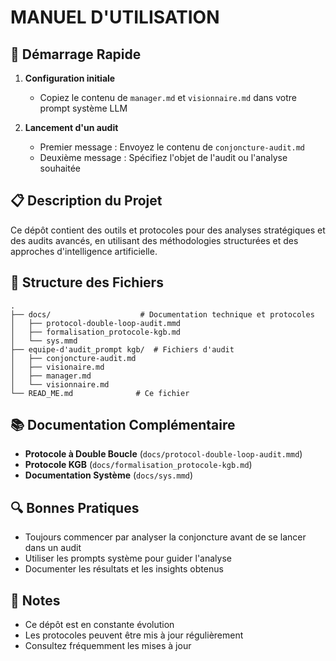 # MANUEL D'UTILISATION

## 🚀 Démarrage Rapide

1. **Configuration initiale**
   - Copiez le contenu de `manager.md` et `visionnaire.md` dans votre prompt système LLM

2. **Lancement d'un audit**
   - Premier message : Envoyez le contenu de `conjoncture-audit.md`
   - Deuxième message : Spécifiez l'objet de l'audit ou l'analyse souhaitée

## 📋 Description du Projet

Ce dépôt contient des outils et protocoles pour des analyses stratégiques et des audits avancés, en utilisant des méthodologies structurées et des approches d'intelligence artificielle.

## 📂 Structure des Fichiers

```
.
├── docs/                    # Documentation technique et protocoles
│   ├── protocol-double-loop-audit.mmd
│   ├── formalisation_protocole-kgb.md
│   └── sys.mmd
├── equipe-d'audit_prompt kgb/  # Fichiers d'audit
│   ├── conjoncture-audit.md
│   ├── visionaire.md
│   ├── manager.md
│   └── visionnaire.md
└── READ_ME.md              # Ce fichier
```

## 📚 Documentation Complémentaire

- **Protocole à Double Boucle** (`docs/protocol-double-loop-audit.mmd`)
- **Protocole KGB** (`docs/formalisation_protocole-kgb.md`)
- **Documentation Système** (`docs/sys.mmd`)

## 🔍 Bonnes Pratiques

- Toujours commencer par analyser la conjoncture avant de se lancer dans un audit
- Utiliser les prompts système pour guider l'analyse
- Documenter les résultats et les insights obtenus

## 📝 Notes
- Ce dépôt est en constante évolution
- Les protocoles peuvent être mis à jour régulièrement
- Consultez fréquemment les mises à jour

